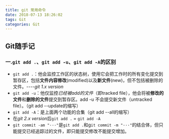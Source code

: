 ```yaml
---
title: git 常用命令
date: 2018-07-13 18:26:02
tags: Git
categories: Git
---
```

## Git随手记
### 一.`git add .`、`git add -u`、`git add -A`的区别 
- `git add .`：他会监控工作区的状态树，使用它会把工作时的所有变化提交到暂存区，包括**文件内容修改**(modified)以及**新文件**(new)，但不包括被删除的文件。----*git 1.x version*
- `git add -u`：他仅监控*已经被add的文件*（即tracked file），他会将被**修改的文件**和**删除的文件**提交到暂存区。add -u 不会提交新文件（untracked file）。（git add --update的缩写）
- `git add -A`：是上面两个功能的合集（git add --all的缩写）
- 在*git 2.x version*后`git add .` = `git add -A`
- `git commit -am "···"`是`git add .`和g`it commit -m "···"`的结合体，但只能提交已经追踪过的文件，即只能提交修改不能提交增加。